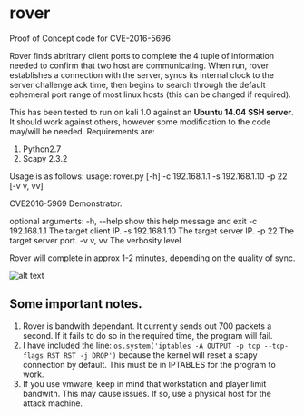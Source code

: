 # rover
Proof of Concept code for CVE-2016-5696

Rover finds abritrary client ports to complete the 4 tuple of information needed to confirm that two host are communicating. When run, rover establishes a connection with the server, syncs its internal clock to the server challenge ack time, then begins to search through the default ephemeral port range of most linux hosts (this can be changed if required).

This has been tested to run on kali 1.0  against an **Ubuntu 14.04 SSH server**. It should work against others, however some modification to the code may/will be needed. Requirements are:

1. Python2.7
2. Scapy 2.3.2

Usage is as follows:
usage: rover.py [-h] -c 192.168.1.1 -s 192.168.1.10 -p 22 [-v v, vv]

CVE2016-5969 Demonstrator.

optional arguments:
  -h, --help       show this help message and exit
  -c 192.168.1.1   The target client IP.
  -s 192.168.1.10  The target server IP.
  -p 22            The target server port.
  -v v, vv         The verbosity level


Rover will complete in approx 1-2 minutes, depending on the quality of sync.

![alt text](https://cloud.githubusercontent.com/assets/21149221/17834620/a556cc6e-6788-11e6-9f9b-04f98756a71b.png)

## Some important notes. 
1. Rover is bandwith dependant. It currently sends out 700 packets a second. If it fails to do so in the required time, the program will fail.
2. I have included the line: `os.system('iptables -A OUTPUT -p tcp --tcp-flags RST RST -j DROP')` because the kernel will reset a scapy connection by default. This must be in IPTABLES for the program to work.
3. If you use vmware, keep in mind that workstation and player limit bandwith. This may cause issues. If so, use a physical host for the attack machine.
